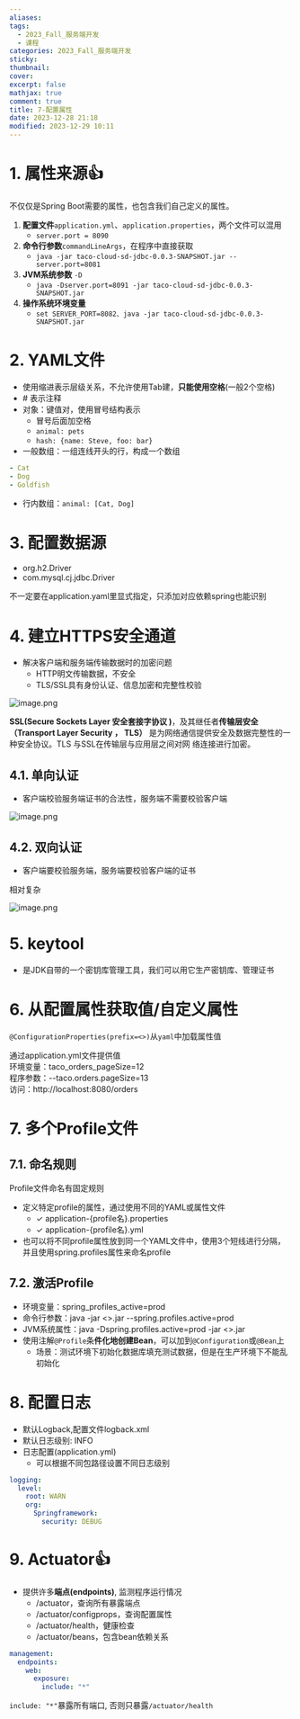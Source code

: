 ```yaml
---
aliases: 
tags:
  - 2023_Fall_服务端开发
  - 课程
categories: 2023_Fall_服务端开发
sticky:
thumbnail:
cover: 
excerpt: false
mathjax: true
comment: true
title: 7-配置属性
date: 2023-12-28 21:18
modified: 2023-12-29 10:11
---
```


# 1. 属性来源👍

不仅仅是Spring Boot需要的属性，也包含我们自己定义的属性。

1. **配置文件**`application.yml`、`application.properties`，两个文件可以混用
	- `server.port = 8090`
2. **命令行参数**`commandLineArgs`，在程序中直接获取
	- `java -jar taco-cloud-sd-jdbc-0.0.3-SNAPSHOT.jar -- server.port=8081`
3. **JVM系统参数** `-D`
	- `java -Dserver.port=8091 -jar taco-cloud-sd-jdbc-0.0.3-SNAPSHOT.jar`
4. **操作系统环境变量**
	- `set SERVER_PORT=8082、java -jar taco-cloud-sd-jdbc-0.0.3-SNAPSHOT.jar`

# 2. YAML文件

- 使用缩进表示层级关系，不允许使用Tab建，**只能使用空格**(一般2个空格)
- \# 表示注释
- 对象：键值对，使用冒号结构表示
	- 冒号后面加空格
	- `animal: pets`
	- `hash: {name: Steve, foo: bar}`
- 一般数组：一组连线开头的行，构成一个数组

```yaml
- Cat
- Dog
- Goldfish
```

- 行内数组：`animal: [Cat, Dog]`

# 3. 配置数据源

- org.h2.Driver
- com.mysql.cj.jdbc.Driver

不一定要在application.yaml里显式指定，只添加对应依赖spring也能识别

# 4. 建立HTTPS安全通道

- 解决客户端和服务端传输数据时的加密问题
	- HTTP明文传输数据，不安全
	- TLS/SSL具有身份认证、信息加密和完整性校验

![image.png](https://chillcharlie-img.oss-cn-hangzhou.aliyuncs.com/image%2F2023%2F10%2F26%2F609986015a78cfd18e72b154942d8f25_20231026200319.png)

**SSL(Secure Sockets Layer 安全套接字协议 )**，及其继任者**传输层安全（Transport Layer Security ， TLS）** 是为网络通信提供安全及数据完整性的一种安全协议。TLS 与SSL在传输层与应用层之间对网 络连接进行加密。

## 4.1. 单向认证

- 客户端校验服务端证书的合法性，服务端不需要校验客户端

![image.png](https://chillcharlie-img.oss-cn-hangzhou.aliyuncs.com/image%2F2023%2F10%2F26%2Fb843eb927502da6e44df35255de08531_20231026200909.png)

## 4.2. 双向认证

- 客户端要校验服务端，服务端要校验客户端的证书

相对复杂

![image.png](https://chillcharlie-img.oss-cn-hangzhou.aliyuncs.com/image%2F2023%2F10%2F26%2Fc877b90370c978ce90e18d403f7c8f2f_20231026201330.png)

# 5. keytool

- 是JDK自带的一个密钥库管理工具，我们可以用它生产密钥库、管理证书

# 6. 从配置属性获取值/自定义属性

`@ConfigurationProperties(prefix=<>)`从`yaml`中加载属性值

通过application.yml文件提供值  
环境变量：taco_orders_pageSize=12  
程序参数：--taco.orders.pageSize=13  
访问：http://localhost:8080/orders

# 7. 多个Profile文件

## 7.1. 命名规则

Profile文件命名有固定规则

- 定义特定profile的属性，通过使用不同的YAML或属性文件  
	- ✓ application-{profile名}.properties  
	- ✓ application-{profile名}.yml  
- 也可以将不同profile属性放到同一个YAML文件中，使用3个短线进行分隔，并且使用spring.profiles属性来命名profile

## 7.2. 激活Profile

- 环境变量：spring_profiles_active=prod
- 命令行参数：java -jar <>.jar --spring.profiles.active=prod
- JVM系统属性：java -Dspring.profiles.active=prod -jar <>.jar
- 使用注解`@Profile`条**件化地创建Bean**，可以加到`@Configuration`或`@Bean`上
	- 场景：测试环境下初始化数据库填充测试数据，但是在生产环境下不能乱初始化

# 8. 配置日志

- 默认Logback,配置文件logback.xml
- 默认日志级别: INFO
- 日志配置(application.yml)
	- 可以根据不同包路径设置不同日志级别

```yaml
logging:
  level:
    root: WARN
    org:
      Springframework:
	    security: DEBUG
```

# 9. Actuator👍

- 提供许多**端点(endpoints)**, 监测程序运行情况
	- /actuator，查询所有暴露端点
	- /actuator/configprops，查询配置属性
	- /actuator/health，健康检查
	- /actuator/beans，包含bean依赖关系

```yaml
management:
  endpoints:
    web:
      exposure:
        include: "*"
```

`include: "*"`暴露所有端口, 否则只暴露`/actuator/health`
